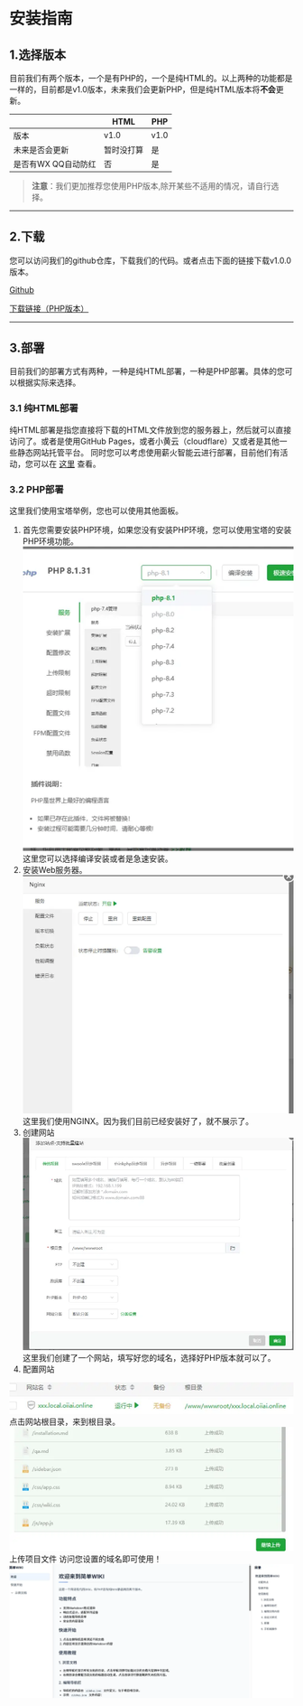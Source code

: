 # 安装指南

## 1.选择版本
目前我们有两个版本，一个是有PHP的，一个是纯HTML的。以上两种的功能都是一样的，目前都是v1.0版本，未来我们会更新PHP，但是纯HTML版本将**不会**更新。

|                              |HTML                               | PHP                                |
|------------------------------|-----------------------------------|------------------------------------|
| 版本                         |          v1.0                        |     v1.0                               |
| 未来是否会更新                         |          暂时没打算                         |              是                      |
| 是否有WX QQ自动防红                     |           否                        |                          是           |

> **注意**：我们更加推荐您使用PHP版本,除开某些不适用的情况，请自行选择。

---

## 2.下载
您可以访问我们的github仓库，下载我们的代码。或者点击下面的链接下载v1.0.0版本。

[Github](https://github.com/SnowBall-Bqiu/easywiki/releases/tag/v1.0.0)

[下载链接（PHP版本）](/download/v1.0.0.tar.gz)


---
## 3.部署
目前我们的部署方式有两种，一种是纯HTML部署，一种是PHP部署。具体的您可以根据实际来选择。
### 3.1 纯HTML部署
纯HTML部署是指您直接将下载的HTML文件放到您的服务器上，然后就可以直接访问了。或者是使用GitHub Pages，或者小黄云（cloudflare）又或者是其他一些静态网站托管平台。
同时您可以考虑使用薪火智能云进行部署，目前他们有活动，您可以在 [这里](https://www.xinhuo.ink) 查看。
### 3.2 PHP部署
这里我们使用宝塔举例，您也可以使用其他面板。
1. 首先您需要安装PHP环境，如果您没有安装PHP环境，您可以使用宝塔的安装PHP环境功能。
![alt text](image.webp)
这里您可以选择编译安装或者是急速安装。
2. 安装Web服务器。
![NG](image-1.webp)
这里我们使用NGINX。因为我们目前已经安装好了，就不展示了。
3. 创建网站
![alt text](image-2.webp)
这里我们创建了一个网站，填写好您的域名，选择好PHP版本就可以了。
4. 配置网站

![alt text](image-3.webp)
点击网站根目录，来到根目录。
![alt text](image-4.webp)
上传项目文件
访问您设置的域名即可使用！
![alt text](image-5.webp)